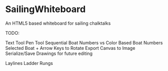 # SailingWhiteboard
 An HTML5 based whiteboard for sailing chalktalks


TODO:

Text Tool 
Pen Tool
Sequential Boat Numbers vs Color Based Boat Numbers
Selected Boat + Arrow Keys to Rotate
Export Canvas to Image
Serialize/Save Drawings for future editing

Laylines
Ladder Rungs
